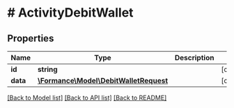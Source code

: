 # # ActivityDebitWallet

## Properties

Name | Type | Description | Notes
------------ | ------------- | ------------- | -------------
**id** | **string** |  | [optional]
**data** | [**\Formance\Model\DebitWalletRequest**](DebitWalletRequest.md) |  | [optional]

[[Back to Model list]](../../README.md#models) [[Back to API list]](../../README.md#endpoints) [[Back to README]](../../README.md)
